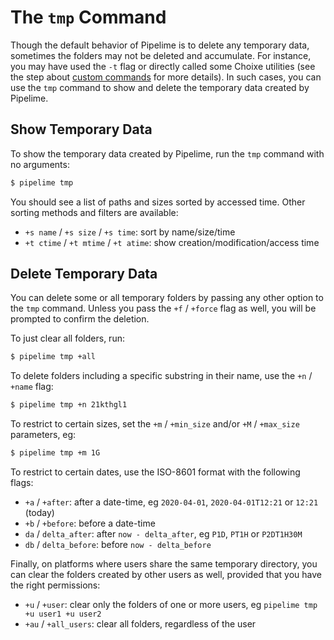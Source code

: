 # The `tmp` Command

Though the default behavior of Pipelime is to delete any temporary data, sometimes
the folders may not be deleted and accumulate. For instance, you may have used the `-t` flag
or directly called some Choixe utilities (see the step about
[custom commands](./custom_commands.md#temporary-folders-persistency) for more details).
In such cases, you can use the `tmp` command to show and delete the temporary data created by Pipelime.

## Show Temporary Data

To show the temporary data created by Pipelime, run the `tmp` command with no arguments:

```bash
$ pipelime tmp
```

You should see a list of paths and sizes sorted by accessed time.
Other sorting methods and filters are available:
- `+s name` / `+s size` / `+s time`: sort by name/size/time
- `+t ctime` / `+t mtime` / `+t atime`: show creation/modification/access time

## Delete Temporary Data

You can delete some or all temporary folders by passing any other option to the `tmp` command.
Unless you pass the `+f` / `+force` flag as well, you will be prompted to confirm the deletion.

To just clear all folders, run:

```bash
$ pipelime tmp +all
```

To delete folders including a specific substring in their name, use the `+n` / `+name` flag:

```bash
$ pipelime tmp +n 21kthgl1
```

To restrict to certain sizes, set the `+m` / `+min_size` and/or `+M` / `+max_size` parameters, eg:

```bash
$ pipelime tmp +m 1G
```

To restrict to certain dates, use the ISO-8601 format with the following flags:
- `+a` / `+after`: after a date-time, eg `2020-04-01`, `2020-04-01T12:21` or `12:21` (today)
- `+b` / `+before`: before a date-time
- `da` / `delta_after`: after `now - delta_after`, eg `P1D`, `PT1H` or `P2DT1H30M`
- `db` / `delta_before`: before `now - delta_before`

Finally, on platforms where users share the same temporary directory, you can clear the folders created by other users as well, provided that you have the right permissions:
- `+u` / `+user`: clear only the folders of one or more users, eg `pipelime tmp +u user1 +u user2`
- `+au` / `+all_users`: clear all folders, regardless of the user
